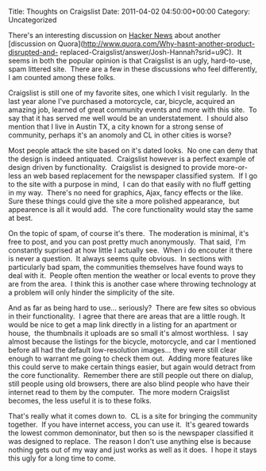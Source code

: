 Title: Thoughts on Craigslist
Date: 2011-04-02 04:50:00+00:00
Category: Uncategorized

There's an interesting discussion on [Hacker
News](http://news.ycombinator.com/item?id=2398238) about another [discussion
on Quora](http://www.quora.com/Why-hasnt-another-product-disrupted-and-
replaced-Craigslist/answer/Josh-Hannah?srid=u9C).  It seems in both the
popular opinion is that Craigslist is an ugly, hard-to-use, spam littered
site.  There are a few in these discussions who feel differently, I am counted
among these folks.

  

Craigslist is still one of my favorite sites, one which I visit regularly.  In
the last year alone I've purchased a motorcycle, car, bicycle, acquired an
amazing job, learned of great community events and more with this site.  To
say that it has served me well would be an understatement.  I should also
mention that I live in Austin TX, a city known for a strong sense of
community, perhaps it's an anomoly and CL in other cities is worse?

  

Most people attack the site based on it's dated looks.  No one can deny that
the design is indeed antiquated.  Craigslist however is a perfect example of
design driven by functionality.  Craigslist is designed to provide more-or-
less an web based replacement for the newspaper classified system.  If I go to
the site with a purpose in mind,  I can do that easily with no fluff getting
in my way.  There's no need for graphics, Ajax, fancy effects or the like.
Sure these things could give the site a more polished appearance,  but
appearence is all it would add.  The core functionality would stay the same at
best.

  

On the topic of spam, of course it's there.  The moderation is minimal, it's
free to post, and you can post pretty much anonymously.  That said,  I'm
constantly suprised at how little I actually see.  When i do encouter it there
is never a question.  It always seems quite obvious.  In sections with
particularly bad spam, the communities themselves have found ways to deal with
it.  People often mention the weather or local events to prove they are from
the area.  I think this is another case where throwing technology at a problem
will only hinder the simplicity of the site.

  

And as far as being hard to use... seriously?  There are few sites so obvious
in their functionality.  I agree that there are areas that are a little rough.
It would be nice to get a map link directly in a listing for an apartment or
house,  the thumbnails it uploads are so small it's almost worthless.  I say
almost because the listings for the bicycle, motorcycle, and car I mentioned
before all had the default low-resolution images... they were still clear
enough to warrant me going to check them out.  Adding more features like this
could serve to make certain things easier, but again would detract from the
core functionality.  Remember there are still people out there on dialup,
still people using old browsers, there are also blind people who have their
internet read to them by the computer.  The more modern Craigslist becomes,
the less useful it is to these folks.

  

That's really what it comes down to.  CL is a site for bringing the community
together.  If you have internet access, you can use it.  It's geared towards
the lowest common demoninator, but then so is the newspaper classified it was
designed to replace.  The reason I don't use anything else is because nothing
gets out of my way and just works as well as it does.  I hope it stays this
ugly for a long time to come.

